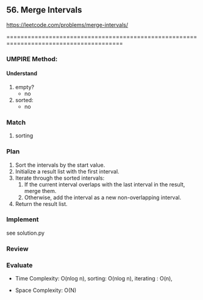 ## 56. Merge Intervals
<https://leetcode.com/problems/merge-intervals/>


=======================================================================================<br>

### UMPIRE Method:
#### Understand


1. empty?
    * no
2. sorted:
    * no
    

### Match

1. sorting


### Plan
1. Sort the intervals by the start value.
2. Initialize a result list with the first interval.
3. Iterate through the sorted intervals:
    1. If the current interval overlaps with the last interval in the result, merge them.
    2. Otherwise, add the interval as a new non-overlapping interval.
4. Return the result list.

### Implement

see solution.py

### Review

### Evaluate

- Time Complexity: O(nlog n), sorting: O(nlog n), iterating : O(n),
    
- Space Complexity: O(N)
    